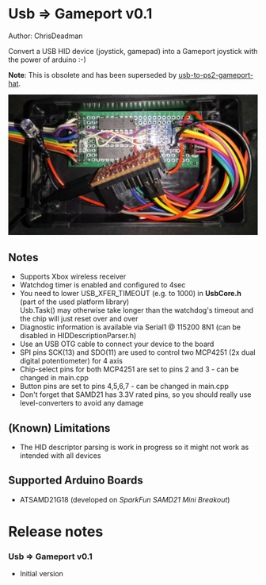 ﻿
Usb => Gameport v0.1
=====================

Author: ChrisDeadman

Convert a USB HID device (joystick, gamepad) into a Gameport joystick with the power of arduino :-)

**Note**: This is obsolete and has been superseded by [usb-to-ps2-gameport-hat](https://github.com/ChrisDeadman/usb-to-ps2-gameport-hat).

![Example Device](example_device.jpg)

## Notes
* Supports Xbox wireless receiver
* Watchdog timer is enabled and configured to 4sec
* You need to lower USB_XFER_TIMEOUT (e.g. to 1000) in **UsbCore.h** (part of the used platform library)  
  Usb.Task() may otherwise take longer than the watchdog's timeout and the chip will just reset over and over
* Diagnostic information is available via Serial1 @ 115200 8N1 (can be disabled in HIDDescriptionParser.h)
* Use an USB OTG cable to connect your device to the board
* SPI pins SCK(13) and SDO(11) are used to control two MCP4251 (2x dual digital potentiometer) for 4 axis
* Chip-select pins for both MCP4251 are set to pins 2 and 3 - can be changed in main.cpp
* Button pins are set to pins 4,5,6,7 - can be changed in main.cpp
* Don't forget that SAMD21 has 3.3V rated pins, so you should really use level-converters to avoid any damage

## (Known) Limitations
* The HID descriptor parsing is work in progress so it might not work as intended with all devices

## Supported Arduino Boards
* ATSAMD21G18 (developed on _SparkFun SAMD21 Mini Breakout_)

Release notes
=======================

### Usb => Gameport v0.1
* Initial version
